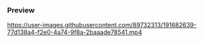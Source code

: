 ### Preview

https://user-images.githubusercontent.com/89732313/191682639-77d138a4-f2e0-4a74-9f8a-2baaade78541.mp4
